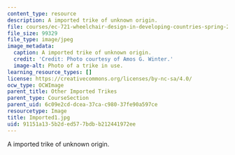 ```yaml
---
content_type: resource
description: A imported trike of unknown origin.
file: courses/ec-721-wheelchair-design-in-developing-countries-spring-2009/91151a135b2ded577bdbb212441972ee_Imported1.jpg
file_size: 99329
file_type: image/jpeg
image_metadata:
  caption: A imported trike of unknown origin.
  credit: 'Credit: Photo courtesy of Amos G. Winter.'
  image-alt: Photo of a trike in use.
learning_resource_types: []
license: https://creativecommons.org/licenses/by-nc-sa/4.0/
ocw_type: OCWImage
parent_title: Other Imported Trikes
parent_type: CourseSection
parent_uid: 6c09e2cd-dcea-37ca-c980-37fe90a597ce
resourcetype: Image
title: Imported1.jpg
uid: 91151a13-5b2d-ed57-7bdb-b212441972ee
---
```

A imported trike of unknown origin.